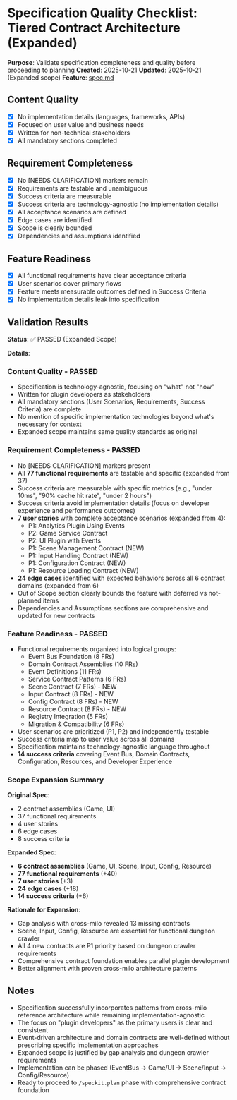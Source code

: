 # Specification Quality Checklist: Tiered Contract Architecture (Expanded)

**Purpose**: Validate specification completeness and quality before proceeding to planning
**Created**: 2025-10-21
**Updated**: 2025-10-21 (Expanded scope)
**Feature**: [spec.md](../spec.md)

## Content Quality

- [x] No implementation details (languages, frameworks, APIs)
- [x] Focused on user value and business needs
- [x] Written for non-technical stakeholders
- [x] All mandatory sections completed

## Requirement Completeness

- [x] No [NEEDS CLARIFICATION] markers remain
- [x] Requirements are testable and unambiguous
- [x] Success criteria are measurable
- [x] Success criteria are technology-agnostic (no implementation details)
- [x] All acceptance scenarios are defined
- [x] Edge cases are identified
- [x] Scope is clearly bounded
- [x] Dependencies and assumptions identified

## Feature Readiness

- [x] All functional requirements have clear acceptance criteria
- [x] User scenarios cover primary flows
- [x] Feature meets measurable outcomes defined in Success Criteria
- [x] No implementation details leak into specification

## Validation Results

**Status**: ✅ PASSED (Expanded Scope)

**Details**:

### Content Quality - PASSED
- Specification is technology-agnostic, focusing on "what" not "how"
- Written for plugin developers as stakeholders
- All mandatory sections (User Scenarios, Requirements, Success Criteria) are complete
- No mention of specific implementation technologies beyond what's necessary for context
- Expanded scope maintains same quality standards as original

### Requirement Completeness - PASSED
- No [NEEDS CLARIFICATION] markers present
- All **77 functional requirements** are testable and specific (expanded from 37)
- Success criteria are measurable with specific metrics (e.g., "under 10ms", "90% cache hit rate", "under 2 hours")
- Success criteria avoid implementation details (focus on developer experience and performance outcomes)
- **7 user stories** with complete acceptance scenarios (expanded from 4):
  - P1: Analytics Plugin Using Events
  - P2: Game Service Contract
  - P2: UI Plugin with Events
  - P1: Scene Management Contract (NEW)
  - P1: Input Handling Contract (NEW)
  - P1: Configuration Contract (NEW)
  - P1: Resource Loading Contract (NEW)
- **24 edge cases** identified with expected behaviors across all 6 contract domains (expanded from 6)
- Out of Scope section clearly bounds the feature with deferred vs not-planned items
- Dependencies and Assumptions sections are comprehensive and updated for new contracts

### Feature Readiness - PASSED
- Functional requirements organized into logical groups:
  - Event Bus Foundation (8 FRs)
  - Domain Contract Assemblies (10 FRs)
  - Event Definitions (11 FRs)
  - Service Contract Patterns (6 FRs)
  - Scene Contract (7 FRs) - NEW
  - Input Contract (8 FRs) - NEW
  - Config Contract (8 FRs) - NEW
  - Resource Contract (8 FRs) - NEW
  - Registry Integration (5 FRs)
  - Migration & Compatibility (6 FRs)
- User scenarios are prioritized (P1, P2) and independently testable
- Success criteria map to user value across all domains
- Specification maintains technology-agnostic language throughout
- **14 success criteria** covering Event Bus, Domain Contracts, Configuration, Resources, and Developer Experience

### Scope Expansion Summary

**Original Spec**:
- 2 contract assemblies (Game, UI)
- 37 functional requirements
- 4 user stories
- 6 edge cases
- 8 success criteria

**Expanded Spec**:
- **6 contract assemblies** (Game, UI, Scene, Input, Config, Resource)
- **77 functional requirements** (+40)
- **7 user stories** (+3)
- **24 edge cases** (+18)
- **14 success criteria** (+6)

**Rationale for Expansion**:
- Gap analysis with cross-milo revealed 13 missing contracts
- Scene, Input, Config, Resource are essential for functional dungeon crawler
- All 4 new contracts are P1 priority based on dungeon crawler requirements
- Comprehensive contract foundation enables parallel plugin development
- Better alignment with proven cross-milo architecture patterns

## Notes

- Specification successfully incorporates patterns from cross-milo reference architecture while remaining implementation-agnostic
- The focus on "plugin developers" as the primary users is clear and consistent
- Event-driven architecture and domain contracts are well-defined without prescribing specific implementation approaches
- Expanded scope is justified by gap analysis and dungeon crawler requirements
- Implementation can be phased (EventBus → Game/UI → Scene/Input → Config/Resource)
- Ready to proceed to `/speckit.plan` phase with comprehensive contract foundation
